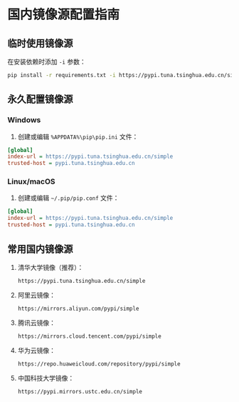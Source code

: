 # 国内镜像源配置指南

## 临时使用镜像源

在安装依赖时添加 `-i` 参数：

```bash
pip install -r requirements.txt -i https://pypi.tuna.tsinghua.edu.cn/simple
```

## 永久配置镜像源

### Windows

1. 创建或编辑 `%APPDATA%\pip\pip.ini` 文件：

```ini
[global]
index-url = https://pypi.tuna.tsinghua.edu.cn/simple
trusted-host = pypi.tuna.tsinghua.edu.cn
```

### Linux/macOS

1. 创建或编辑 `~/.pip/pip.conf` 文件：

```ini
[global]
index-url = https://pypi.tuna.tsinghua.edu.cn/simple
trusted-host = pypi.tuna.tsinghua.edu.cn
```

## 常用国内镜像源

1. 清华大学镜像（推荐）：
   ```
   https://pypi.tuna.tsinghua.edu.cn/simple
   ```

2. 阿里云镜像：
   ```
   https://mirrors.aliyun.com/pypi/simple
   ```

3. 腾讯云镜像：
   ```
   https://mirrors.cloud.tencent.com/pypi/simple
   ```

4. 华为云镜像：
   ```
   https://repo.huaweicloud.com/repository/pypi/simple
   ```

5. 中国科技大学镜像：
   ```
   https://pypi.mirrors.ustc.edu.cn/simple
   ```
